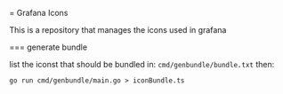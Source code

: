 = Grafana Icons

This is a repository that manages the icons used in grafana



=== generate bundle

list the iconst that should be bundled in:  `cmd/genbundle/bundle.txt` then:

```
go run cmd/genbundle/main.go > iconBundle.ts
```
